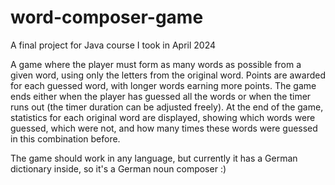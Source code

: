 # word-composer-game
A final project for Java course I took in April 2024

A game where the player must form as many words as possible from a given word, using only the letters from the original word. Points are awarded for each guessed word, with longer words earning more points. The game ends either when the player has guessed all the words or when the timer runs out (the timer duration can be adjusted freely). At the end of the game, statistics for each original word are displayed, showing which words were guessed, which were not, and how many times these words were guessed in this combination before.

The game should work in any language, but currently it has a German dictionary inside, so it's a German noun composer :) 

